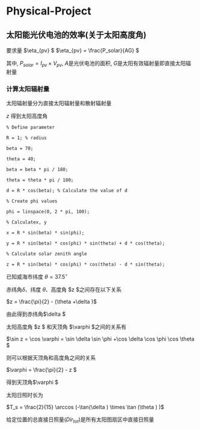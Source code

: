 # Physical-Project

## 太阳能光伏电池的效率(关于太阳高度角)

要求量 $\eta_{pv} $
$\eta_{pv}  = \frac{P_solar}{AG} $

其中, $P_{solar}=I_{pv} \times V_{pv}$, $A$是光伏电池的面积, $G$是太阳有效辐射量即直接太阳辐射量

### 计算太阳辐射量

太阳辐射量分为直接太阳辐射量和散射辐射量

$z$ 得到太阳高度角

```
% Define parameter

R = 1; % radius

beta = 70;  

theta = 40;  

beta = beta * pi / 180;  

theta = theta * pi / 180;  

d = R * cos(beta); % Calculate the value of d

% Create phi values 

phi = linspace(0, 2 * pi, 100);  

% Calculatex, y 

x = R * sin(beta) * sin(phi);  

y = R * sin(beta) * cos(phi) * sin(theta) + d * cos(theta);  

% Calculate solar zenith angle

z = R * sin(beta) * cos(phi) * cos(theta) - d * sin(theta);
```

已知威海市纬度 $\theta = 37.5^{\circ}$

赤纬角$\delta$、纬度 $\theta$、高度角 $z $之间存在以下关系

$z = \frac{\pi}{2}  - (\theta +\delta )$

由此得到赤纬角$\delta $

太阳高度角 $z $ 和天顶角 $\varphi $之间的关系有

$\sin z = \cos \varphi = \sin \delta \sin \phi +\cos \delta \cos \phi \cos \theta $

则可以根据天顶角和高度角之间的关系

$\varphi  = \frac{\pi}{2}  - z $

得到天顶角$\varphi $

太阳日照时长为

$T_s = \frac{2}{15} \arccos (-\tan(\delta ) \times \tan (\theta ) )$

给定位置的总直接日照量($Dir_{tot}$)是所有太阳图扇区中直接日照量

